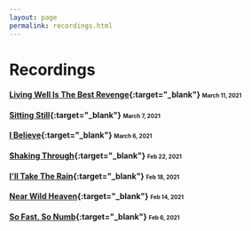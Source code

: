 ```yaml
---
layout: page
permalink: recordings.html
---
```


<h1 class="page-heading">Recordings</h1>

#### [Living Well Is The Best Revenge](https://drive.google.com/file/d/1kHsvHdhnuwMwMp9LrowSQnGxwGILe1Om/view?usp=sharing){:target="_blank"} <span style="font-size: 10px;">March 11, 2021</span>

####  [Sitting Still](https://drive.google.com/file/d/1kc9qexTS4ZKOo3jt4hej6FVZhtfF8WvC/view?usp=sharing){:target="_blank"} <span style="font-size: 10px;">March 7, 2021</span>

#### [I Believe](https://drive.google.com/file/d/1bQPnMSNsrWEmIMdrtdAzG22aBVvQXL-z/view?usp=sharing){:target="_blank"} <span style="font-size: 10px;">March 6, 2021</span>

#### [Shaking Through](https://drive.google.com/file/d/1bDK7eyMc3iloWywernigrHSnGvyKRCkq/view?usp=sharing){:target="_blank"} <span style="font-size: 10px;">Feb 22, 2021</span>

#### [I'll Take The Rain](https://drive.google.com/file/d/1v6JiyRs829CqiLvXj3pckZyr5fR6vKn9/view?usp=sharing){:target="_blank"} <span style="font-size: 10px;">Feb 18, 2021</span>

#### [Near Wild Heaven](https://drive.google.com/file/d/1UD8Cs8dT7eKY13vEK2SkVW_mWLGNLS5J/view?usp=sharing){:target="_blank"} <span style="font-size: 10px;">Feb 14, 2021</span>

#### [So Fast, So Numb](https://drive.google.com/file/d/12NVKLkgs17zyAAAiOf4Ry7WArQL7ITbf/view?usp=sharing){:target="_blank"} <span style="font-size: 10px;">Feb 6, 2021</span>
